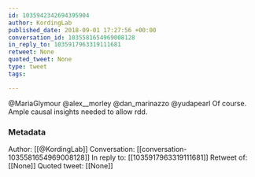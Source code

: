 ```yaml
---
id: 1035942342694395904
author: KordingLab
published_date: 2018-09-01 17:27:56 +00:00
conversation_id: 1035581654969008128
in_reply_to: 1035917963319111681
retweet: None
quoted_tweet: None
type: tweet
tags:

---
```


@MariaGlymour @alex__morley @dan_marinazzo @yudapearl Of course. Ample causal insights needed to allow rdd.

### Metadata

Author: [[@KordingLab]]
Conversation: [[conversation-1035581654969008128]]
In reply to: [[1035917963319111681]]
Retweet of: [[None]]
Quoted tweet: [[None]]
